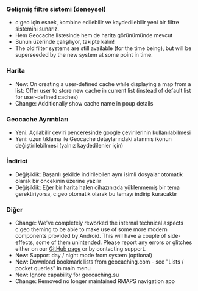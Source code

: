 ### Gelişmiş filtre sistemi (deneysel)
- c:geo için esnek, kombine edilebilir ve kaydedilebilir yeni bir filtre sistemini sunarız.
- Hem Geocache listesinde hem de harita görünümünde mevcut
- Bunun üzerinde çalışılıyor, takipte kalın!
- The old filter systems are still available (for the time being), but will be superseeded by the new system at some point in time.

### Harita
- New: On creating a user-defined cache while displaying a map from a list: Offer user to store new cache in current list (instead of default list for user-defined caches)
- Change: Additionally show cache name in poup details

### Geocache Ayrıntıları
- Yeni: Açılabilir çeviri penceresinde google çevirilerinin kullanılabilmesi
- Yeni: uzun tıklama ile Geocache detaylarındaki atanmış ikonun değiştirilebilmesi (yalnız kaydedilenler için)

### İndirici
- Değişiklik: Başarılı şekilde indirilebilen aynı isimli dosyalar otomatik olarak bir öncekinin üzerine yazılır
- Değişiklik: Eğer bir harita halen cihazınızda yüklenmemiş bir tema gerektiriyorsa, c:geo otomatik olarak bu temayı indirip kuracaktır

### Diğer
- Change: We've completely reworked the internal technical aspects c:geo theming to be able to make use of some more modern components provided by Android. This will have a couple of side-effects, some of them unintended. Please report any errors or glitches either on our [GitHub page](https://www.github.com/cgeo/cgeo/issues) or by contacting support.
- New: Support day / night mode from system (optional)
- New: Download bookmark lists from geocaching.com - see "Lists / pocket queries" in main menu
- New: Ignore capability for geocaching.su
- Change: Removed no longer maintained RMAPS navigation app
